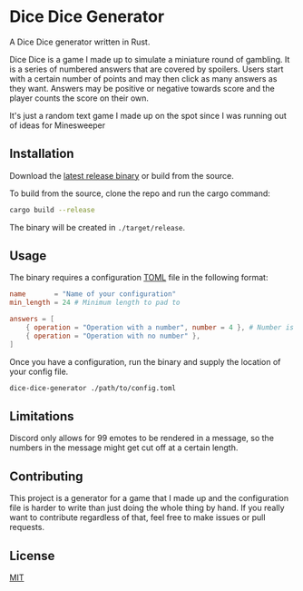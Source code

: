 # Dice Dice Generator

A Dice Dice generator written in Rust.

Dice Dice is a game I made up to simulate a miniature round of gambling. It is
a series of numbered answers that are covered by spoilers. Users start with a
certain number of points and may then click as many answers as they want.
Answers may be positive or negative towards score and the player counts the
score on their own.

It's just a random text game I made up on the spot since I was running out of
ideas for Minesweeper

## Installation

Download the [latest release binary](https://github.com/FireIsGood/minesweeper-generator/releases) or build from the source.

To build from the source, clone the repo and run the cargo command:

```bash
cargo build --release
```

The binary will be created in `./target/release`.

## Usage

The binary requires a configuration [TOML](https://toml.io/en/) file in the
following format:

```toml
name       = "Name of your configuration"
min_length = 24 # Minimum length to pad to

answers = [
    { operation = "Operation with a number", number = 4 }, # Number is optional
    { operation = "Operation with no number" },
]
```

Once you have a configuration, run the binary and supply the location of your
config file.

```bash
dice-dice-generator ./path/to/config.toml
```

## Limitations

Discord only allows for 99 emotes to be rendered in a message, so the numbers
in the message might get cut off at a certain length.

## Contributing

This project is a generator for a game that I made up and the configuration
file is harder to write than just doing the whole thing by hand. If you really
want to contribute regardless of that, feel free to make issues or pull
requests.

## License

[MIT](https://choosealicense.com/licenses/mit/)
